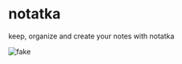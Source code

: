 # notatka
keep, organize and create your notes with notatka

![fake](http://locovna.com/img/notatka.png)
